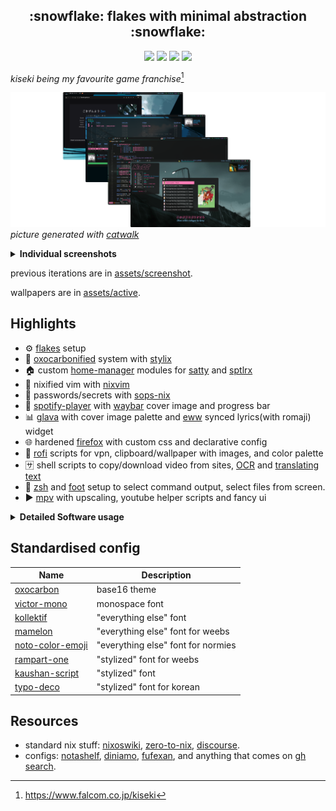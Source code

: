 <h2 align="center">:snowflake: flakes with minimal abstraction :snowflake:</h2>

<p align="center">
    <a href="https://nixos.org/">
        <img src="https://img.shields.io/badge/NixOS-24.11-informational.svg?style=for-the-badge&logo=nixos&color=161616&logoColor=42be65&labelColor=dde1e6"></a>
    <img src="https://img.shields.io/github/last-commit/71zenith/kiseki?style=for-the-badge&labelColor=dde1e6&color=161616"/>
    <img src="https://img.shields.io/github/repo-size/71zenith/kiseki?style=for-the-badge&labelColor=dde1e6&color=161616"/>
    <img src="https://img.shields.io/github/languages/code-size/71zenith/kiseki?color=161616&style=for-the-badge&labelColor=dde1e6"/>
  </a>
</p>

*kiseki being my favourite game franchise*[^1]

![](https://github.com/71zenith/assets/blob/master/screenshot/stacked.png?raw=true)
*picture generated with [catwalk](https://github.com/catppuccin/catwalk)*

<details><summary><b>Individual screenshots</b></summary>

![](https://github.com/71zenith/assets/blob/master/screenshot/screenshot24.png?raw=true)

![](https://github.com/71zenith/assets/blob/master/screenshot/workflow/1.png?raw=true)

![](https://github.com/71zenith/assets/blob/master/screenshot/workflow/2.png?raw=true)

![](https://github.com/71zenith/assets/blob/master/screenshot/workflow/3.png?raw=true)

![](https://github.com/71zenith/assets/blob/master/screenshot/workflow/4.png?raw=true)

![](https://github.com/71zenith/assets/blob/master/screenshot/workflow/5.png?raw=true)

![](https://github.com/71zenith/assets/blob/master/screenshot/workflow/6.png?raw=true)
</details>

previous iterations are in [assets/screenshot](https://github.com/71zenith/assets/tree/master/screenshot).

wallpapers are in [assets/active](https://github.com/71zenith/assets/tree/master/active).

## Highlights

- ⚙️  [flakes](https://wiki.nixos.org/wiki/Flakes) setup
- 🎨 [oxocarbonified](https://github.com/nyoom-engineering/base16-oxocarbon) system with [stylix](https://github.com/danth/stylix)
- 🏠 custom [home-manager](https://github.com/nix-community/home-manager) modules for [satty](https://github.com/gabm/Satty) and [sptlrx](https://github.com/raitonoberu/sptlrx)
- 📝 nixified vim with [nixvim](https://github.com/nix-community/nixvim)
- 🔑 passwords/secrets with [sops-nix](https://github.com/Mic92/sops-nix)
- 🎼 [spotify-player](https://github.com/aome510/spotify-player) with [waybar](https://github.com/Alexays/Waybar) cover image and progress bar
- 📊 [glava](https://github.com/jarcode-foss/glava) with cover image palette and [eww](https://github.com/elkowar/eww) synced lyrics(with romaji) widget
- 🌐 hardened [firefox](https://www.mozilla.org/en-US/firefox/) with custom css and declarative config
- 🚀 [rofi](https://github.com/davatorium/rofi) scripts for vpn, clipboard/wallpaper with images, and color palette
- 🈂️ shell scripts to copy/download video from sites, [OCR](https://github.com/tesseract-ocr/tesseract) and [translating text](https://github.com/soimort/translate-shell)
- 🐚 [zsh](http://www.zsh.org) and [foot](https://codeberg.org/dnkl/foot) setup to select command output, select files from screen.
- ▶️  [mpv](https://github.com/mpv-player/mpv) with upscaling, youtube helper scripts and fancy ui

<details><summary><b>Detailed Software usage</b></summary>

## Nix components

| Name                                                                   | Description                 |
|------------------------------------------------------------------------|-----------------------------|
| [flakes](https://wiki.nixos.org/wiki/Flakes)                           | nix lifeline                |
| [home-manager](https://github.com/nix-community/home-manager)          | dotfiles manager            |
| [stylix](https://github.com/danth/stylix)                              | auto themer                 |
| [nix-colors](https://github.com/Misterio77/nix-colors)                 | base 16 scheme              |
| [nixvim](https://github.com/nix-community/nixvim)                      | nvim config in nix          |
| [nh](https://github.com/viperML/nh)                                    | nix helper                  |
| [sops-nix](https://github.com/Mic92/sops-nix)                          | secrets manager             |
| [nix-output-monitor](https://github.com/maralorn/nix-output-monitor)   | fancy nix output            |
| [direnv](https://github.com/nix-community/nix-direnv)                  | auto env switcher           |

## Programs

| Name                                                           | Description             |
|----------------------------------------------------------------|-------------------------|
| [hyprland](https://github.com/hyprwm/Hyprland)                 | compositor              |
| [hyprlock](https://github.com/hyprwm/hyprlock)                 | lock screen             |
| [firefox](https://www.mozilla.org/en-US/firefox/)              | web browser             |
| [neovide](https://github.com/neovide/neovide)                  | neovim gui              |
| [foot](https://codeberg.org/dnkl/foot)                         | terminal                |
| [zathura](https://pwmt.org/projects/zathura)                   | pdf/epub viewer         |
| [waybar](https://github.com/Alexays/Waybar)                    | status bar              |
| [mpv](https://github.com/mpv-player/mpv)                       | media player (da goat)  |
| [eww](https://github.com/elkowar/eww)                          | widget                  |
| [rofi](https://github.com/davatorium/rofi)                     | custom launcher         |
| [satty](https://github.com/gabm/Satty)                         | annotation tool         |
| [calibre](https://github.com/kovidgoyal/calibre)               | ebook manager           |
| [fcitx5](https://github.com/fcitx/fcitx5)                      | japanese input          |
| [mako](https://github.com/emersion/mako)                       | notification daemon     |
| [nautilus](https://gitlab.gnome.org/GNOME/nautilus)            | gui file manager        |
| [neovim](https://github.com/neovim/neovim)                     | main text editor        |
| [sptlrx](https://github.com/raitonoberu/sptlrx)                | lyrics tui              |
| [fzf](https://github.com/junegunn/fzf)                         | fuzzy finder            |
| [glava](https://github.com/jarcode-foss/glava)                 | audio visualizer        |
| [ani-cli](https://github.com/pystardust/ani-cli)               | anime tool              |
| [zsh](http://www.zsh.org)                                      | shell                   |
| [spotify-player](https://github.com/aome510/spotify-player)    | spotify tui (love it)   |
| [yazi](https://github.com/sxyazi/yazi)                         | tui file manager        |
| [btop](https://github.com/aristocratos/btop)                   | resource monitor        |

## Rusty tools

| Name                                               | Description    |
|----------------------------------------------------|----------------|
| [eza](https://github.com/eza-community/eza)        | ls alter       |
| [xcp](https://github.com/tarka/xcp)                | cp alter       |
| [duf](https://github.com/muesli/duf)               | df alter       |
| [zoxide](https://github.com/ajeetdsouza/zoxide)    | smarter cd     |
| [dust](https://github.com/bootandy/dust)           | du alter       |
| [fd](https://github.com/sharkdp/fd)                | find alter     |
| [rg](https://github.com/BurstSushi/ripgrep)        | grep alter     |
| [sd](https://github.com/chmln/sd)                  | sed alter      |

</details>

## Standardised config

| Name                                                                    | Description                        |
|-------------------------------------------------------------------------|------------------------------------|
| [oxocarbon](https://github.com/nyoom-engineering/base16-oxocarbon)      | base16 theme                       |
| [victor-mono](https://rubjo.github.io/victor-mono/)                     | monospace font                     |
| [kollektif](https://unblast.com/kollektif-sans-typeface/)               | "everything else" font             |
| [mamelon](https://moji-waku.com/mamelon/index.html)                     | "everything else" font for weebs   |
| [noto-color-emoji](https://fonts.google.com/specimen/Noto+Color+Emoji)  | "everything else" font for normies |
| [rampart-one](https://www.freejapanesefont.com/rampart-one-download/)   | "stylized" font for weebs          |
| [kaushan-script](https://fonts.google.com/specimen/Kaushan+Script)      | "stylized" font                    |
| [typo-deco](https://eng.m.fontke.com/font/14781710/)                    | "stylized" font for korean         |

## Resources

- standard nix stuff: [nixoswiki](https://wiki.nixos.org), [zero-to-nix](https://zero-to-nix.com), [discourse](https://discourse.nixos.org/).
- configs: [notashelf](https://github.com/notashelf/nyx), [diniamo](https://github.com/diniamo/niqs), [fufexan](https://github.com/fufexan/dotfiles), and anything that comes on [gh search](https://github.com/search?q=nix+dotfiles+lang%3ANix+&type=repositories).

[^1]: https://www.falcom.co.jp/kiseki
